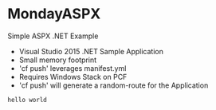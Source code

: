 # MondayASPX
Simple ASPX .NET Example

- Visual Studio 2015 .NET Sample Application
- Small memory footprint
- 'cf push' leverages manifest.yml
- Requires Windows Stack on PCF
- 'cf push' will generate a random-route for the Application

`hello world`

